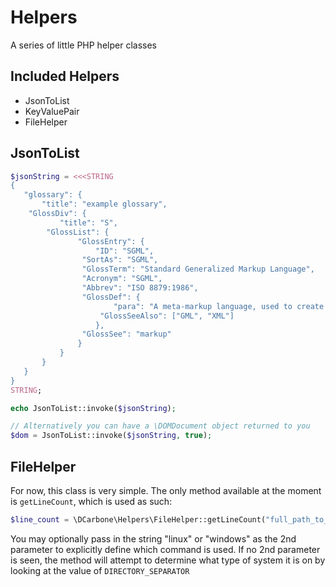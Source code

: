 Helpers
==========

A series of little PHP helper classes

Included Helpers
----------------

- JsonToList
- KeyValuePair
- FileHelper

## JsonToList

```php
$jsonString = <<<STRING
{
   "glossary": {
       "title": "example glossary",
    "GlossDiv": {
           "title": "S",
        "GlossList": {
               "GlossEntry": {
                   "ID": "SGML",
                "SortAs": "SGML",
                "GlossTerm": "Standard Generalized Markup Language",
                "Acronym": "SGML",
                "Abbrev": "ISO 8879:1986",
                "GlossDef": {
                       "para": "A meta-markup language, used to create markup languages such as DocBook.",
                    "GlossSeeAlso": ["GML", "XML"]
                   },
                "GlossSee": "markup"
               }
           }
       }
   }
}
STRING;

echo JsonToList::invoke($jsonString);

// Alternatively you can have a \DOMDocument object returned to you
$dom = JsonToList::invoke($jsonString, true);
```

## FileHelper

For now, this class is very simple.  The only method available at the moment is ``` getLineCount ```, which is used as such:

```php
$line_count = \DCarbone\Helpers\FileHelper::getLineCount("full_path_to_file");
```

You may optionally pass in the string "linux" or "windows" as the 2nd parameter to explicitly define which command is used. If no 2nd parameter is seen, the method will attempt to determine what type of system it is on by looking at the value of ``` DIRECTORY_SEPARATOR ```
